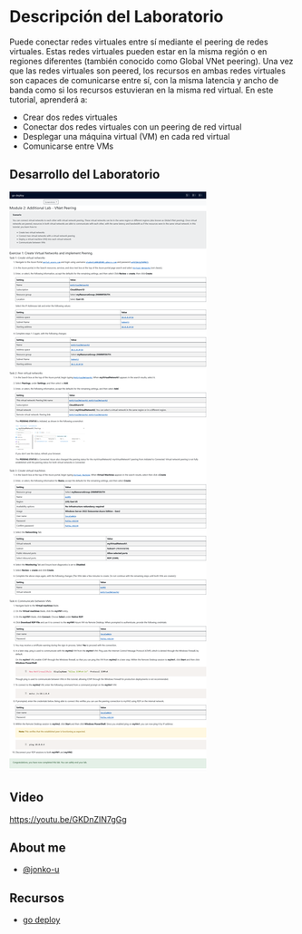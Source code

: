 # Descripción del Laboratorio
Puede conectar redes virtuales entre sí mediante el peering de redes virtuales. Estas redes virtuales pueden estar en la misma región o en regiones diferentes (también conocido como Global VNet peering). Una vez que las redes virtuales son peered, los recursos en ambas redes virtuales son capaces de comunicarse entre sí, con la misma latencia y ancho de banda como si los recursos estuvieran en la misma red virtual. En este tutorial, aprenderá a:

- Crear dos redes virtuales
- Conectar dos redes virtuales con un peering de red virtual
- Desplegar una máquina virtual (VM) en cada red virtual
- Comunicarse entre VMs

## Desarrollo del Laboratorio
![Logo](/AZ-500%20Microsoft%20Azure%20Security%20Technologies/Lab%20102%20-%20VNet%20Peering%20-%20Additional%20lab/screenshots/Lab102.png)

## Video
https://youtu.be/GKDnZIN7gGg

## About me
- [@jonko-u](https://github.com/jonko-u)

## Recursos
- [go deploy](https://lms.godeploy.it/)


